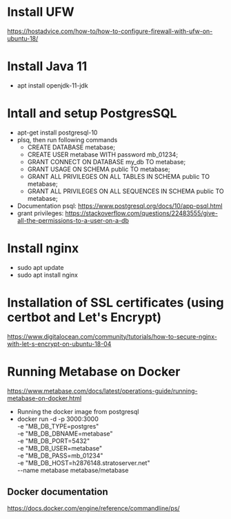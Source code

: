 # Install UFW
https://hostadvice.com/how-to/how-to-configure-firewall-with-ufw-on-ubuntu-18/

# Install Java 11
 - apt install openjdk-11-jdk

# Intall and setup PostgresSQL
 - apt-get install postgresql-10 
 - plsq, then run following commands
	- CREATE DATABASE metabase;
	- CREATE USER metabase WITH password mb_01234;
	- GRANT CONNECT ON DATABASE my_db TO metabase;
	- GRANT USAGE ON SCHEMA public TO metabase;
	- GRANT ALL PRIVILEGES ON ALL TABLES IN SCHEMA public TO metabase;
	- GRANT ALL PRIVILEGES ON ALL SEQUENCES IN SCHEMA public TO metabase;
 - Documentation psql: https://www.postgresql.org/docs/10/app-psql.html
 - grant privileges: https://stackoverflow.com/questions/22483555/give-all-the-permissions-to-a-user-on-a-db
 
# Install nginx
 - sudo apt update
 - sudo apt install nginx
	
# Installation of SSL certificates (using certbot and Let's Encrypt)
https://www.digitalocean.com/community/tutorials/how-to-secure-nginx-with-let-s-encrypt-on-ubuntu-18-04

# Running Metabase on Docker
https://www.metabase.com/docs/latest/operations-guide/running-metabase-on-docker.html
 - Running the docker image from postgresql
 - docker run -d -p 3000:3000 \
	  -e "MB_DB_TYPE=postgres" \
	  -e "MB_DB_DBNAME=metabase" \
	  -e "MB_DB_PORT=5432" \
	  -e "MB_DB_USER=metabase" \
	  -e "MB_DB_PASS=mb_01234" \
	  -e "MB_DB_HOST=h2876148.stratoserver.net" \
	  --name metabase metabase/metabase

## Docker documentation
https://docs.docker.com/engine/reference/commandline/ps/


